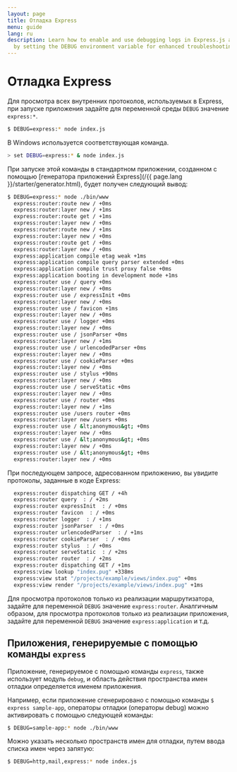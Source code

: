 ```yaml
---
layout: page
title: Отладка Express
menu: guide
lang: ru
description: Learn how to enable and use debugging logs in Express.js applications
  by setting the DEBUG environment variable for enhanced troubleshooting.
---
```


# Отладка Express

Для просмотра всех внутренних протоколов, используемых в Express, при запуске приложения задайте для переменной среды `DEBUG` значение `express:*`.

```bash
$ DEBUG=express:* node index.js
```

В Windows используется соответствующая команда.

```bash
> set DEBUG=express:* & node index.js
```

При запуске этой команды в стандартном приложении, созданном с помощью  [генератора приложений Express](/{{ page.lang }}/starter/generator.html), будет получен следующий вывод:

```bash
$ DEBUG=express:* node ./bin/www
  express:router:route new / +0ms
  express:router:layer new / +1ms
  express:router:route get / +1ms
  express:router:layer new / +0ms
  express:router:route new / +1ms
  express:router:layer new / +0ms
  express:router:route get / +0ms
  express:router:layer new / +0ms
  express:application compile etag weak +1ms
  express:application compile query parser extended +0ms
  express:application compile trust proxy false +0ms
  express:application booting in development mode +1ms
  express:router use / query +0ms
  express:router:layer new / +0ms
  express:router use / expressInit +0ms
  express:router:layer new / +0ms
  express:router use / favicon +1ms
  express:router:layer new / +0ms
  express:router use / logger +0ms
  express:router:layer new / +0ms
  express:router use / jsonParser +0ms
  express:router:layer new / +1ms
  express:router use / urlencodedParser +0ms
  express:router:layer new / +0ms
  express:router use / cookieParser +0ms
  express:router:layer new / +0ms
  express:router use / stylus +90ms
  express:router:layer new / +0ms
  express:router use / serveStatic +0ms
  express:router:layer new / +0ms
  express:router use / router +0ms
  express:router:layer new / +1ms
  express:router use /users router +0ms
  express:router:layer new /users +0ms
  express:router use / &lt;anonymous&gt; +0ms
  express:router:layer new / +0ms
  express:router use / &lt;anonymous&gt; +0ms
  express:router:layer new / +0ms
  express:router use / &lt;anonymous&gt; +0ms
  express:router:layer new / +0ms
```

При последующем запросе, адресованном приложению, вы увидите протоколы, заданные в коде Express:

```bash
  express:router dispatching GET / +4h
  express:router query  : / +2ms
  express:router expressInit  : / +0ms
  express:router favicon  : / +0ms
  express:router logger  : / +1ms
  express:router jsonParser  : / +0ms
  express:router urlencodedParser  : / +1ms
  express:router cookieParser  : / +0ms
  express:router stylus  : / +0ms
  express:router serveStatic  : / +2ms
  express:router router  : / +2ms
  express:router dispatching GET / +1ms
  express:view lookup "index.pug" +338ms
  express:view stat "/projects/example/views/index.pug" +0ms
  express:view render "/projects/example/views/index.pug" +1ms
```

Для просмотра протоколов только из реализации маршрутизатора, задайте для переменной `DEBUG` значение `express:router`. Аналгичным образом, для просмотра протоколов только из реализации приложения, задайте для переменной `DEBUG` значение `express:application` и т.д.

## Приложения, генерируемые с помощью команды `express`

Приложение, генерируемое с помощью команды `express`, также использует модуль `debug`, и область действия пространства имен отладки определяется именем приложения.

Например, если приложение сгенерировано с помощью команды `$ express sample-app`, операторы отладки (операторы debug) можно активировать с помощью следующей команды:

```bash
$ DEBUG=sample-app:* node ./bin/www
```

Можно указать несколько пространств имен для отладки, путем ввода списка имен через запятую:

```bash
$ DEBUG=http,mail,express:* node index.js
```

